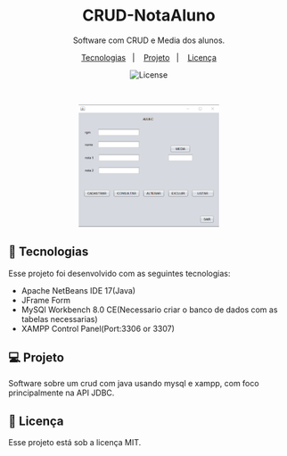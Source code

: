 <h1 align="center"> CRUD-NotaAluno </h1>

<p align="center">
Software com CRUD e Media dos alunos. <br/>
</p>

<p align="center">
  <a href="#-tecnologias">Tecnologias</a>&nbsp;&nbsp;&nbsp;|&nbsp;&nbsp;&nbsp;
  <a href="#-projeto">Projeto</a>&nbsp;&nbsp;&nbsp;|&nbsp;&nbsp;&nbsp;
  <a href="#memo-licença">Licença</a>
</p>

<p align="center">
  <img alt="License" src="https://img.shields.io/static/v1?label=license&message=MIT&color=49AA26&labelColor=000000">
</p>

<br>

<p align="center">
  <img alt="hospedagem" src=".github/preview.png" width="50%">
</p>

## 🚀 Tecnologias

Esse projeto foi desenvolvido com as seguintes tecnologias:

- Apache NetBeans IDE 17(Java)
- JFrame Form
- MySQl Workbench 8.0 CE(Necessario criar o banco de dados com as tabelas necessarias)
- XAMPP Control Panel(Port:3306 or 3307)

## 💻 Projeto

Software sobre um crud com java usando mysql e xampp, com foco principalmente na API JDBC.

## :memo: Licença

Esse projeto está sob a licença MIT.
